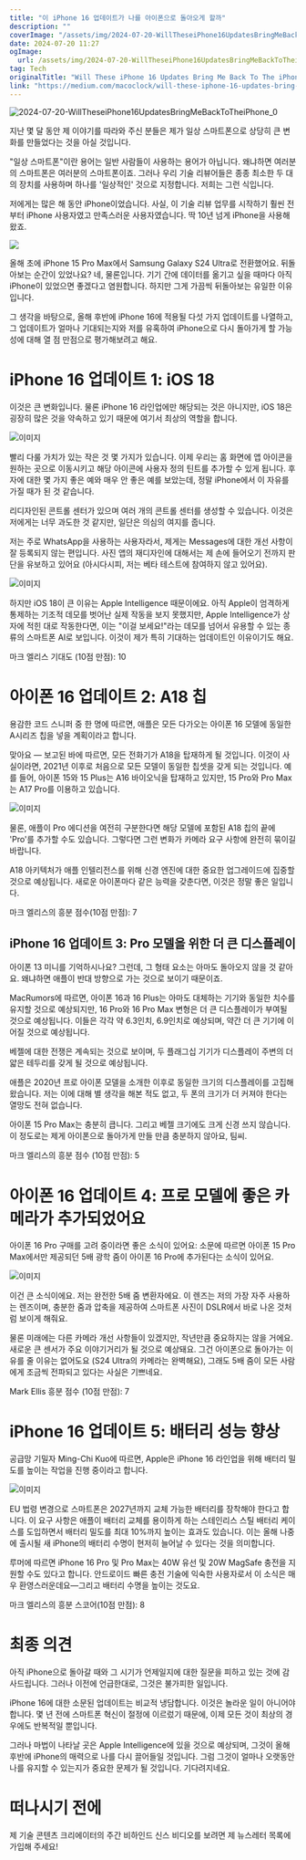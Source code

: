```yaml
---
title: "이 iPhone 16 업데이트가 나를 아이폰으로 돌아오게 할까"
description: ""
coverImage: "/assets/img/2024-07-20-WillTheseiPhone16UpdatesBringMeBackToTheiPhone_0.png"
date: 2024-07-20 11:27
ogImage: 
  url: /assets/img/2024-07-20-WillTheseiPhone16UpdatesBringMeBackToTheiPhone_0.png
tag: Tech
originalTitle: "Will These iPhone 16 Updates Bring Me Back To The iPhone"
link: "https://medium.com/macoclock/will-these-iphone-16-updates-bring-me-back-to-the-iphone-031091c81fc7"
---
```



![2024-07-20-WillTheseiPhone16UpdatesBringMeBackToTheiPhone_0](/assets/img/2024-07-20-WillTheseiPhone16UpdatesBringMeBackToTheiPhone_0.png)

지난 몇 달 동안 제 이야기를 따라와 주신 분들은 제가 일상 스마트폰으로 상당히 큰 변화를 만들었다는 것을 아실 것입니다.

"일상 스마트폰"이란 용어는 일반 사람들이 사용하는 용어가 아닙니다. 왜냐하면 여러분의 스마트폰은 여러분의 스마트폰이죠. 그러나 우리 기술 리뷰어들은 종종 최소한 두 대의 장치를 사용하며 하나를 '일상적인' 것으로 지정합니다. 저희는 그런 식입니다.

저에게는 많은 해 동안 iPhone이었습니다. 사실, 이 기술 리뷰 업무를 시작하기 훨씬 전부터 iPhone 사용자였고 만족스러운 사용자였습니다. 딱 10년 넘게 iPhone을 사용해 왔죠.

<div class="content-ad"></div>

<img src="/assets/img/2024-07-20-WillTheseiPhone16UpdatesBringMeBackToTheiPhone_1.png" />

올해 초에 iPhone 15 Pro Max에서 Samsung Galaxy S24 Ultra로 전환했어요. 뒤돌아보는 순간이 있었나요? 네, 물론입니다. 기기 간에 데이터를 옮기고 싶을 때마다 아직 iPhone이 있었으면 좋겠다고 염원합니다. 하지만 그게 가끔씩 뒤돌아보는 유일한 이유입니다.

그 생각을 바탕으로, 올해 후반에 iPhone 16에 적용될 다섯 가지 업데이트를 나열하고, 그 업데이트가 얼마나 기대되는지와 저를 유혹하여 iPhone으로 다시 돌아가게 할 가능성에 대해 열 점 만점으로 평가해보려고 해요.

# iPhone 16 업데이트 1: iOS 18

<div class="content-ad"></div>

이것은 큰 변화입니다. 물론 iPhone 16 라인업에만 해당되는 것은 아니지만, iOS 18은 굉장히 많은 것을 약속하고 있기 때문에 여기서 최상의 역할을 합니다.

![이미지](/assets/img/2024-07-20-WillTheseiPhone16UpdatesBringMeBackToTheiPhone_2.png)

빨리 다룰 가치가 있는 작은 것 몇 가지가 있습니다. 이제 우리는 홈 화면에 앱 아이콘을 원하는 곳으로 이동시키고 해당 아이콘에 사용자 정의 틴트를 추가할 수 있게 됩니다. 후자에 대한 몇 가지 좋은 예와 매우 안 좋은 예를 보았는데, 정말 iPhone에서 이 자유를 가질 때가 된 것 같습니다.

리디자인된 콘트롤 센터가 있으며 여러 개의 콘트롤 센터를 생성할 수 있습니다. 이것은 저에게는 너무 과도한 것 같지만, 일단은 의심의 여지를 줍니다.

<div class="content-ad"></div>

저는 주로 WhatsApp을 사용하는 사용자라서, 제게는 Messages에 대한 개선 사항이 잘 등록되지 않는 편입니다. 사진 앱의 재디자인에 대해서는 제 손에 들어오기 전까지 판단을 유보하고 있어요 (아시다시피, 저는 베타 테스트에 참여하지 않고 있어요).

![이미지](/assets/img/2024-07-20-WillTheseiPhone16UpdatesBringMeBackToTheiPhone_3.png)

하지만 iOS 18이 큰 이유는 Apple Intelligence 때문이에요. 아직 Apple이 엄격하게 통제하는 기조적 데모를 벗어난 실제 작동을 보지 못했지만, Apple Intelligence가 상자에 적힌 대로 작동한다면, 이는 "이걸 보세요!"라는 데모를 넘어서 유용할 수 있는 종류의 스마트폰 AI로 보입니다. 이것이 제가 특히 기대하는 업데이트인 이유이기도 해요.

마크 엘리스 기대도 (10점 만점): 10

<div class="content-ad"></div>

# 아이폰 16 업데이트 2: A18 칩

용감한 코드 스니퍼 중 한 명에 따르면, 애플은 모든 다가오는 아이폰 16 모델에 동일한 A시리즈 칩을 넣을 계획이라고 합니다.

맞아요 — 보고된 바에 따르면, 모든 전화기가 A18을 탑재하게 될 것입니다. 이것이 사실이라면, 2021년 이후로 처음으로 모든 모델이 동일한 칩셋을 갖게 되는 것입니다. 예를 들어, 아이폰 15와 15 Plus는 A16 바이오닉을 탑재하고 있지만, 15 Pro와 Pro Max는 A17 Pro를 이용하고 있습니다.

![이미지](/assets/img/2024-07-20-WillTheseiPhone16UpdatesBringMeBackToTheiPhone_4.png)

<div class="content-ad"></div>

물론, 애플이 Pro 에디션을 여전히 구분한다면 해당 모델에 포함된 A18 칩의 끝에 'Pro'를 추가할 수도 있습니다. 그렇다면 그런 변화가 카메라 요구 사항에 완전히 묶이길 바랍니다.

A18 아키텍처가 애플 인텔리전스를 위해 신경 엔진에 대한 중요한 업그레이드에 집중할 것으로 예상됩니다. 새로운 아이폰마다 같은 능력을 갖춘다면, 이것은 정말 좋은 일입니다.

마크 엘리스의 흥분 점수(10점 만점): 7

## iPhone 16 업데이트 3: Pro 모델을 위한 더 큰 디스플레이

<div class="content-ad"></div>

아이폰 13 미니를 기억하시나요? 그런데, 그 형태 요소는 아마도 돌아오지 않을 것 같아요. 왜냐하면 애플이 반대 방향으로 가는 것으로 보이기 때문이죠.

MacRumors에 따르면, 아이폰 16과 16 Plus는 아마도 대체하는 기기와 동일한 치수를 유지할 것으로 예상되지만, 16 Pro와 16 Pro Max 변형은 더 큰 디스플레이가 부여될 것으로 예상됩니다. 이들은 각각 약 6.3인치, 6.9인치로 예상되며, 약간 더 큰 기기에 이어질 것으로 예상됩니다.

베젤에 대한 전쟁은 계속되는 것으로 보이며, 두 플래그십 기기가 디스플레이 주변의 더 얇은 테두리를 갖게 될 것으로 예상됩니다.

<div class="content-ad"></div>

애플은 2020년 프로 아이폰 모델을 소개한 이후로 동일한 크기의 디스플레이를 고집해왔습니다. 저는 이에 대해 별 생각을 해본 적도 없고, 두 폰의 크기가 더 커져야 한다는 열망도 전혀 없습니다.

아이폰 15 Pro Max는 충분히 큽니다. 그리고 베젤 크기에도 크게 신경 쓰지 않습니다. 이 정도로는 제게 아이폰으로 돌아가게 만들 만큼 충분하지 않아요, 팀씨.

마크 엘리스의 흥분 점수 (10점 만점): 5

# 아이폰 16 업데이트 4: 프로 모델에 좋은 카메라가 추가되었어요

<div class="content-ad"></div>

아이폰 16 Pro 구매를 고려 중이라면 좋은 소식이 있어요: 소문에 따르면 아이폰 15 Pro Max에서만 제공되던 5배 광학 줌이 아이폰 16 Pro에 추가된다는 소식이 있어요.

![이미지](/assets/img/2024-07-20-WillTheseiPhone16UpdatesBringMeBackToTheiPhone_6.png)

이건 큰 소식이에요. 저는 완전한 5배 줌 변환자에요. 이 렌즈는 저의 가장 자주 사용하는 렌즈이며, 충분한 줌과 압축을 제공하여 스마트폰 사진이 DSLR에서 바로 나온 것처럼 보이게 해줘요.

물론 미래에는 다른 카메라 개선 사항들이 있겠지만, 작년만큼 중요하지는 않을 거에요. 새로운 큰 센서가 주요 이야기거리가 될 것으로 예상돼요. 그건 아이폰으로 돌아가는 이유를 줄 이유는 없어도요 (S24 Ultra의 카메라는 완벽해요), 그래도 5배 줌이 모든 사람에게 조금씩 전파되고 있다는 사실은 기쁘네요.

<div class="content-ad"></div>

Mark Ellis 흥분 점수 (10점 만점): 7

# iPhone 16 업데이트 5: 배터리 성능 향상

공급망 기밀자 Ming-Chi Kuo에 따르면, Apple은 iPhone 16 라인업을 위해 배터리 밀도를 높이는 작업을 진행 중이라고 합니다.

![이미지](/assets/img/2024-07-20-WillTheseiPhone16UpdatesBringMeBackToTheiPhone_7.png)

<div class="content-ad"></div>

EU 법령 변경으로 스마트폰은 2027년까지 교체 가능한 배터리를 장착해야 한다고 합니다. 이 요구 사항은 애플이 배터리 교체를 용이하게 하는 스테인리스 스틸 배터리 케이스를 도입하면서 배터리 밀도를 최대 10%까지 높이는 효과도 있습니다. 이는 올해 나중에 출시될 새 iPhone의 배터리 수명이 현저히 늘어날 수 있다는 것을 의미합니다.

루머에 따르면 iPhone 16 Pro 및 Pro Max는 40W 유선 및 20W MagSafe 충전을 지원할 수도 있다고 합니다. 안드로이드 빠른 충전 기술에 익숙한 사용자로서 이 소식은 매우 환영스러운데요—그리고 배터리 수명을 높이는 것도요.

마크 엘리스의 흥분 스코어(10점 만점): 8

# 최종 의견

<div class="content-ad"></div>

아직 iPhone으로 돌아갈 때와 그 시기가 언제일지에 대한 질문을 피하고 있는 것에 감사드립니다. 그러나 이전에 언급한대로, 그것은 불가피한 일입니다.

iPhone 16에 대한 소문된 업데이트는 비교적 냉담합니다. 이것은 놀라운 일이 아니어야 합니다. 몇 년 전에 스마트폰 혁신이 절정에 이르렀기 때문에, 이제 모든 것이 최상의 경우에도 반복적일 뿐입니다.

그러나 마법이 나타날 곳은 Apple Intelligence에 있을 것으로 예상되며, 그것이 올해 후반에 iPhone의 매력으로 나를 다시 끌어들일 것입니다. 그럼 그것이 얼마나 오랫동안 나를 유지할 수 있는지가 중요한 문제가 될 것입니다. 기다려지네요.

# 떠나시기 전에

<div class="content-ad"></div>

제 기술 콘텐츠 크리에이터의 주간 비하인드 신스 비디오를 보려면 제 뉴스레터 목록에 가입해 주세요!